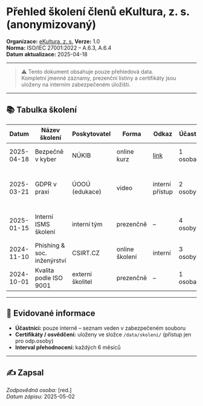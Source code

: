 # Přehled školení členů eKultura, z. s. (anonymizovaný)
<!-- # interni/zaznamy-skoleni.md -->

**Organizace:** [eKultura, z. s.](https://ekultura.eu) 
**Verze:** 1.0  
**Norma:** ISO/IEC 27001:2022 – A.6.3, A.6.4  
**Datum aktualizace:** 2025-04-18  

---

> ⚠️ Tento dokument obsahuje pouze přehledová data.  
> Kompletní jmenné záznamy, prezenční listiny a certifikáty jsou uloženy na interním zabezpečeném úložišti.

---

## 📚 Tabulka školení

| Datum | Název školení | Poskytovatel | Forma | Odkaz | Účast | Poznámka |
|--------|----------------|------------------------------|--------|--------|--------|---------|
| 2025-04-18 | Bezpečně v kyber | NÚKIB | online kurz | [link](https://osveta.nukib.cz/course/view.php?id=98) | 1 osoba | základní kurz pro neIT pracovníky |
| 2025-03-21 | GDPR v praxi | ÚOOÚ (edukace) | video | interní přístup | 2 osoby | doplnění znalostí o ochraně osobních údajů |
| 2025-01-15 | Interní ISMS školení | interní tým | prezenčně | – | 4 osoby | úvod do ISO 27001 a směrnic eKultura |
| 2024-11-10 | Phishing & soc. inženýrství | CSIRT.CZ | online školení | interní | 3 osoby | rozpoznávání útoků, reakce |
| 2024-10-01 | Kvalita podle ISO 9001 | externí školitel | prezenčně | – | 1 osoba | účast předsedy spolku |

---

## 🧾 Evidované informace

- **Účastníci:** pouze interně – seznam veden v zabezpečeném souboru
- **Certifikáty / osvědčení:** uloženy ve složce `/data/skoleni/` (přístup jen pro odp.osoby)
- **Interval přehodnocení:** každých 6 měsíců

---

## ✍️ Zapsal

*Zodpovědná osoba:* [red.]  
*Datum zápisu:* 2025-05-02

